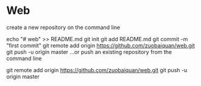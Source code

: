 # Web
 create a new repository on the command line

echo "# web" >> README.md
git init
git add README.md
git commit -m "first commit"
git remote add origin https://github.com/zuobaiquan/web.git
git push -u origin master
…or push an existing repository from the command line

git remote add origin https://github.com/zuobaiquan/web.git
git push -u origin master